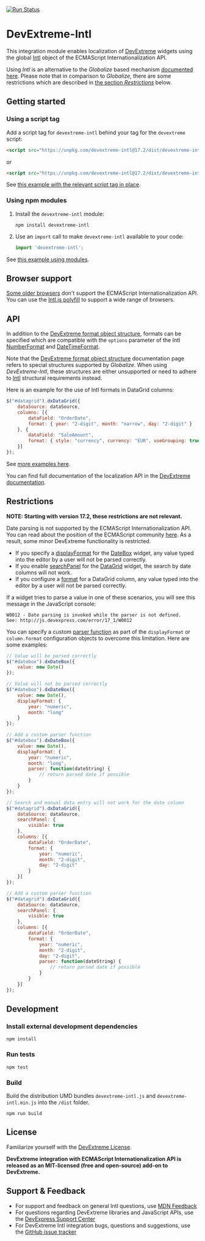 [![Run Status](https://api.shippable.com/projects/5819ee767d9db80f006078c2/badge?branch=master)](https://app.shippable.com/projects/5819ee767d9db80f006078c2)

# DevExtreme-Intl

This integration module enables localization of [DevExtreme](http://js.devexpress.com/) widgets using the global [Intl](https://developer.mozilla.org/en/docs/Web/JavaScript/Reference/Global_Objects/Intl) object of the  ECMAScript Internationalization API.

Using *Intl* is an alternative to the *Globalize* based mechanism [documented here](https://js.devexpress.com/Documentation/Guide/Widgets/Common/UI_Widgets/Localization_-_Use_Globalize/). Please note that in comparison to *Globalize*, there are some restrictions which are described in [the section *Restrictions*](#restrictions) below.

## Getting started

### Using a script tag

Add a script tag for `devextreme-intl` behind your tag for the `devextreme` script:

```html
<script src="https://unpkg.com/devextreme-intl@17.2/dist/devextreme-intl.js"></script>
```
or
```html
<script src="https://unpkg.com/devextreme-intl@17.2/dist/devextreme-intl.min.js"></script>
```

See [this example with the relevant script tag in place](/examples/bundled.html).

### Using npm modules

1. Install the `devextreme-intl` module:

    `npm install devextreme-intl`

2. Use an `import` call to make `devextreme-intl` available to your code:

    ```js
    import 'devextreme-intl';
    ```


See [this example using modules](/examples/modular.html).

## Browser support

[Some older browsers](https://developer.mozilla.org/en/docs/Web/JavaScript/Reference/Global_Objects/Intl#Browser_compatibility) don't support the ECMAScript Internationalization API. You can use the [Intl.js polyfill](https://github.com/andyearnshaw/Intl.js/#intljs-) to support a wide range of browsers.

## API

In addition to the [DevExtreme format object structure](https://js.devexpress.com/Documentation/ApiReference/Common/Object_Structures/format/), formats can be specified which are compatible with the  `options` parameter of the Intl [NumberFormat](https://developer.mozilla.org/en-US/docs/Web/JavaScript/Reference/Global_Objects/NumberFormat#Parameters) and [DateTimeFormat](https://developer.mozilla.org/en-US/docs/Web/JavaScript/Reference/Global_Objects/DateTimeFormat#Parameters).

Note that the [DevExtreme format object structure](https://js.devexpress.com/Documentation/ApiReference/Common/Object_Structures/format/) documentation page refers to special structures supported by *Globalize*. When using *DevExtreme-Intl*, these structures are either unsupported or need to adhere to [Intl](https://developer.mozilla.org/en/docs/Web/JavaScript/Reference/Global_Objects/Intl) structural requirements instead.

Here is an example for the use of Intl formats in DataGrid columns:

```js
$("#datagrid").dxDataGrid({
    dataSource: dataSource,
    columns: [{
        dataField: "OrderDate",
        format: { year: "2-digit", month: "narrow", day: "2-digit" }
    }, {
        dataField: "SaleAmount",
        format: { style: "currency", currency: "EUR", useGrouping: true, minimumSignificantDigits: 3 }
    }]
});
```

See [more examples here](/examples).

You can find full documentation of the localization API in the [DevExtreme documentation](https://js.devexpress.com/Documentation/Guide/Widgets/Common/UI_Widgets/Localization/).

## Restrictions

**NOTE: Starting with version 17.2, these restrictions are not relevant.**

Date parsing is not supported by the ECMAScript Internationalization API. You can read about the position of the ECMAScript community [here](https://bugs.ecmascript.org/show_bug.cgi?id=770).
As a result, some minor DevExtreme functionality is restricted.

- If you specify a [displayFormat](https://js.devexpress.com/Documentation/17_1/ApiReference/UI_Widgets/dxDateBox/Configuration/#displayFormat) for the  [DateBox](https://js.devexpress.com/Documentation/17_1/ApiReference/UI_Widgets/dxDateBox/) widget, any value typed into the editor by a user will not be parsed correctly.
- If you enable [searchPanel](https://js.devexpress.com/Documentation/17_1/ApiReference/UI_Widgets/dxDataGrid/Configuration/searchPanel/) for the [DataGrid](https://js.devexpress.com/Documentation/17_1/ApiReference/UI_Widgets/dxDataGrid/) widget, the search by date columns will not work.
- If you configure a [format](https://js.devexpress.com/Documentation/ApiReference/UI_Widgets/dxDataGrid/Configuration/columns/#format) for a DataGrid column, any value typed into the editor by a user will not be parsed correctly.

If a widget tries to parse a value in one of these scenarios, you will see this message in the JavaScript console:
```
W0012 - Date parsing is invoked while the parser is not defined.
See: http://js.devexpress.com/error/17_1/W0012
```

You can specify a custom [parser function](https://js.devexpress.com/Documentation/17_1/ApiReference/Common/Object_Structures/format/#parser) as part of the `displayFormat` or `column.format` configuration objects to overcome this limitation. Here are some examples:

```js
// Value will be parsed correctly
$("#datebox").dxDateBox({
    value: new Date()
});

// Value will not be parsed correctly
$("#datebox").dxDateBox({
    value: new Date(),
    displayFormat: {
        year: "numeric",
        month: "long"
    }
});

// Add a custom parser function
$("#datebox").dxDateBox({
    value: new Date(),
    displayFormat: {
        year: "numeric",
        month: "long",
        parser: function(dateString) {
            // return parsed date if possible
        }
    }
});

// Search and manual data entry will not work for the date column
$("#datagrid").dxDataGrid({
    dataSource: dataSource,
    searchPanel: {
        visible: true
    },
    columns: [{
        dataField: "OrderDate",
        format: {
            year: "numeric",
            month: "2-digit",
            day: "2-digit"
        }
    }]
});

// Add a custom parser function
$("#datagrid").dxDataGrid({
    dataSource: dataSource,
    searchPanel: {
        visible: true
    },
    columns: [{
        dataField: "OrderDate",
        format: {
            year: "numeric",
            month: "2-digit",
            day: "2-digit",
            parser: function(dateString) {
                // return parsed date if possible
            }
        }
    }]
});
```

## Development

### Install external development dependencies

    npm install

### Run tests

    npm test

### Build

Build the distribution UMD bundles `devextreme-intl.js` and `devextreme-intl.min.js` into the `/dist` folder.

    npm run build

## License

Familiarize yourself with the
[DevExtreme License](https://js.devexpress.com/Licensing/).

**DevExtreme integration with ECMAScript Internationalization API is released as an MIT-licensed (free and open-source) add-on to DevExtreme.**

## Support & Feedback

* For support and feedback on general Intl questions, use [MDN Feedback](https://developer.mozilla.org/ru/docs/MDN/Feedback)
* For questions regarding DevExtreme libraries and JavaScript APIs, use the [DevExpress Support Center](https://www.devexpress.com/Support/Center)
* For DevExtreme Intl integration bugs, questions and suggestions, use the [GitHub issue tracker](https://github.com/DevExpress/DevExtreme-Intl/issues)
